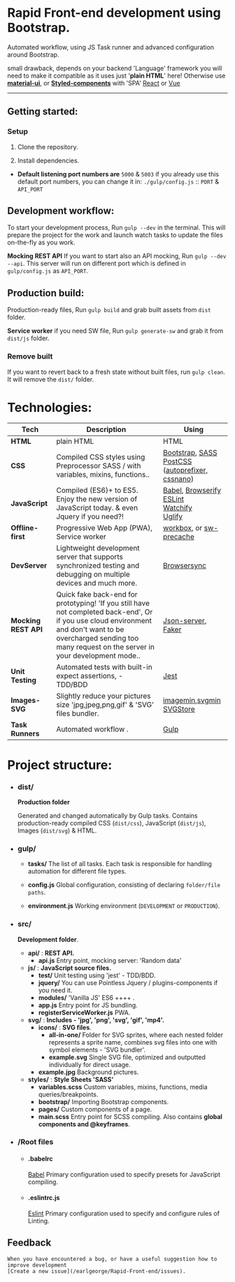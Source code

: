 # **Rapid** Front-end development using **Bootstrap**. 
 Automated workflow, using JS Task runner and advanced configuration around Bootstrap.

 small drawback, depends on your backend 'Language' framework you will need to make it compatible as it uses just '**plain HTML**' here! Otherwise use **[material-ui](https://github.com/mui-org/material-ui)**, or **[Styled-components](https://github.com/styled-components/styled-components)** with 'SPA' [React](https://reactjs.org/) or [Vue](https://vuejs.org/)

---
## Getting started:
### Setup
1. Clone the repository.

2. Install dependencies.

- **Default listening port numbers are** `5000` & `5003` if you already use this default port numbers, you can change it in: `./gulp/config.js` :: `PORT` & `API_PORT`

## Development workflow:
To start your development process, Run `gulp --dev` in the terminal. This will prepare the project for the work and launch watch tasks to update the files on-the-fly as you work.

**Mocking REST API** If you want to start also an API mocking, Run `gulp --dev --api`. This server will run on different port which is defined in `gulp/config.js` as `API_PORT`.

## Production build:
Production-ready files, Run `gulp build` and grab built assets from `dist` folder.

**Service worker** if you need SW file, Run `gulp generate-sw` and grab it from `dist/js` folder.

### Remove built
If you want to revert back to a fresh state without built files, run
`gulp clean`.  It will remove the `dist/` folder.

# Technologies:
| **Tech** | **Description** |**Using** |
|----------|-------|----|
| **HTML** | plain HTML | HTML
| **CSS**  | Compiled CSS styles using Preprocessor SASS / with variables, mixins, functions.. | [Bootstrap](https://getbootstrap.com/), [SASS](http://sass-lang.com/) <br> [PostCSS](https://github.com/postcss/postcss) ([autoprefixer](https://github.com/postcss/autoprefixer), [cssnano](https://github.com/ben-eb/cssnano))
| **JavaScript** | Compiled (ES6)+ to ES5. Enjoy the new version of JavaScript today. & even Jquery if you need?! | [Babel](http://babeljs.io/), [Browserify](http://browserify.org) <br> [ESLint](http://eslint.org) <br>[Watchify](https://github.com/substack/watchify) <br> [Uglify](https://github.com/terinjokes/gulp-uglify)
| **Offline-first** | Progressive Web App (PWA), Service worker | [workbox](https://developers.google.com/web/tools/workbox/), or [sw-precache](https://github.com/GoogleChromeLabs/sw-precache)
| **DevServer** | Lightweight development server that supports synchronized testing and debugging on multiple devices and much more. | [Browsersync](https://www.browsersync.io/)
| **Mocking REST API** | Quick fake back-end for prototyping! 'If you still have not completed back-end', Or if you use cloud environment and don't want to be overcharged sending too many request on the server in your development mode..   | [Json-server](https://github.com/typicode/json-server), [Faker](https://github.com/marak/Faker.js)
| **Unit Testing** | Automated tests with built-in expect assertions, - TDD/BDD | [Jest](https://jestjs.io)
| **Images-SVG** | Slightly reduce your pictures size 'jpg,jpeg,png,gif' & 'SVG' files bundler. |[imagemin](https://github.com/sindresorhus/gulp-imagemin),[svgmin](https://github.com/ben-eb/gulp-svgmin) <br> [SVGStore](https://github.com/w0rm/gulp-svgstore)
| **Task Runners** | Automated workflow .| [Gulp](https://gulpjs.com)

# Project structure:
* ### dist/

    **Production folder**

    Generated and changed automatically by Gulp tasks. Contains production-ready compiled CSS (`dist/css`), JavaScript (`dist/js`), Images (`dist/svg`) & HTML.

* ### gulp/
    * **tasks/**
        The list of all tasks. Each task is responsible for handling automation for different file types. 

    * **config.js**
        Global configuration, consisting of declaring `folder/file paths`. 

    * **environment.js**
        Working environment (`DEVELOPMENT` or `PRODUCTION`).

* ### src/
    **Development folder**.
    * **api/** : **REST API.**
        * **api.js** Entry point, mocking server: 'Random data'
    * **js/** : **JavaScript source files.**
        * **test/** Unit testing using 'jest' - TDD/BDD.
        * **jquery/** You can use Pointless Jquery / plugins-components if you need it.
        * **modules/** 'Vanilla JS' ES6 ++++ .
        * **app.js** Entry point for JS bundling.
        * **registerServiceWorker.js**  PWA.
    * **svg/** : **Includes - 'jpg', 'png', 'svg', 'gif', 'mp4'.**
        * **icons/** : **SVG files**.
             * **all-in-one/** Folder for SVG sprites, where each nested folder represents a sprite name, combines svg files into one with symbol elements - 'SVG bundler'.
             * **example.svg** Single SVG file, optimized and outputted individually for direct usage.
        * **example.jpg** Background pictures.
    * **styles/** : **Style Sheets 'SASS'**
        * **variables.scss** Custom variables, mixins, functions, media queries/breakpoints.
        * **bootstrap/** Importing Bootstrap components.
        * **pages/** Custom components of a page.
        * **main.scss** Entry point for SCSS compiling. Also contains **global components and @keyframes**.

* ### /Root files

   - #### .babelrc
   
     [Babel](https://babeljs.io/) Primary configuration used to specify presets for JavaScript compiling.

  - #### .eslintrc.js

    [Eslint](https://eslint.org/) Primary configuration used to specify and configure rules of Linting.
    
## Feedback
    When you have encountered a bug, or have a useful suggestion how to improve development 
    [Create a new issue](/earlgeorge/Rapid-Front-end/issues).